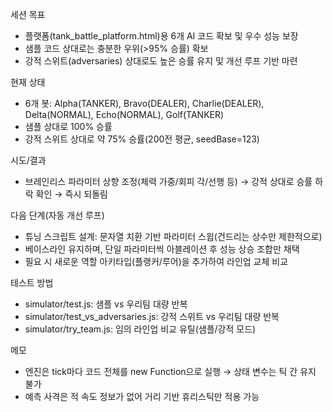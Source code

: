 세션 목표
- 플랫폼(tank_battle_platform.html)용 6개 AI 코드 확보 및 우수 성능 보장
- 샘플 코드 상대로는 충분한 우위(>95% 승률) 확보
- 강적 스위트(adversaries) 상대로도 높은 승률 유지 및 개선 루프 기반 마련

현재 상태
- 6개 봇: Alpha(TANKER), Bravo(DEALER), Charlie(DEALER), Delta(NORMAL), Echo(NORMAL), Golf(TANKER)
- 샘플 상대로 100% 승률
- 강적 스위트 상대로 약 75% 승률(200전 평균, seedBase=123)

시도/결과
- 브레인리스 파라미터 상향 조정(체력 가중/회피 각/선행 등) → 강적 상대로 승률 하락 확인 → 즉시 되돌림

다음 단계(자동 개선 루프)
- 튜닝 스크립트 설계: 문자열 치환 기반 파라미터 스윕(건드리는 상수만 제한적으로)
- 베이스라인 유지하며, 단일 파라미터씩 아블레이션 후 성능 상승 조합만 채택
- 필요 시 새로운 역할 아키타입(플랭커/루어)을 추가하여 라인업 교체 비교

테스트 방법
- simulator/test.js: 샘플 vs 우리팀 대량 반복
- simulator/test_vs_adversaries.js: 강적 스위트 vs 우리팀 대량 반복
- simulator/try_team.js: 임의 라인업 비교 유틸(샘플/강적 모드)

메모
- 엔진은 tick마다 코드 전체를 new Function으로 실행 → 상태 변수는 틱 간 유지 불가
- 예측 사격은 적 속도 정보가 없어 거리 기반 휴리스틱만 적용 가능
